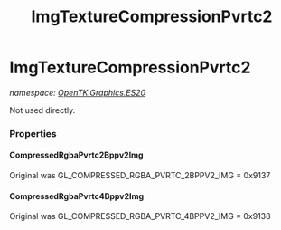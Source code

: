 ﻿---
title: ImgTextureCompressionPvrtc2
---

# ImgTextureCompressionPvrtc2
_namespace: [OpenTK.Graphics.ES20](N-OpenTK.Graphics.ES20.html)_

Not used directly.



### Properties

#### CompressedRgbaPvrtc2Bppv2Img
Original was GL_COMPRESSED_RGBA_PVRTC_2BPPV2_IMG = 0x9137
#### CompressedRgbaPvrtc4Bppv2Img
Original was GL_COMPRESSED_RGBA_PVRTC_4BPPV2_IMG = 0x9138

